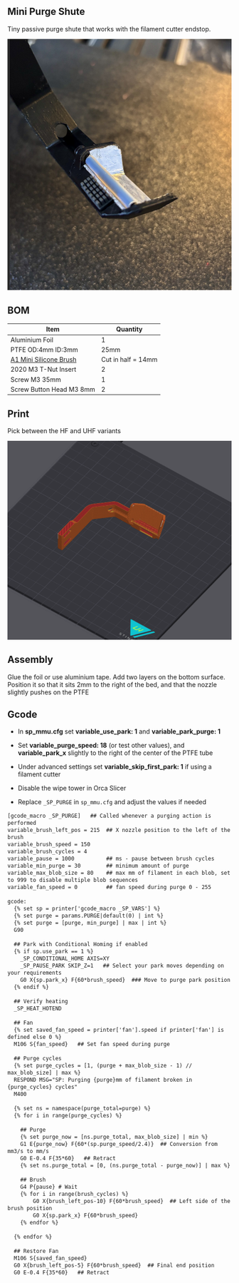 
## Mini Purge Shute

Tiny passive purge shute that works with the filament cutter endstop.

![](Images/1.png)



## BOM

Item | Quantity
-|- 
Aluminium Foil   | 1
PTFE OD:4mm ID:3mm  | 25mm
[A1 Mini Silicone Brush](https://s.click.aliexpress.com/e/_oCtyVVf) | Cut in half = 14mm
2020 M3 T-Nut Insert   | 2
Screw M3 35mm  | 1
Screw Button Head M3 8mm  | 2


## Print

Pick between the HF and UHF variants

![](Images/2.png)



## Assembly

Glue the foil or use aluminium tape. Add two layers on the bottom surface.  
Position it so that it sits 2mm to the right of the bed, and that the nozzle slightly pushes on the PTFE 


## Gcode
- In **sp_mmu.cfg** set  **variable_use_park: 1** and **variable_park_purge: 1**
- Set **variable_purge_speed: 18** (or test other values), and **variable_park_x** slightly to the right of the center of the PTFE tube
- Under advanced settings set **variable_skip_first_park: 1** if using a filament cutter
- Disable the wipe tower in Orca Slicer

- Replace `_SP_PURGE` in `sp_mmu.cfg` and adjust the values if needed  


```
[gcode_macro _SP_PURGE]   ## Called whenever a purging action is performed
variable_brush_left_pos = 215  ## X nozzle position to the left of the brush
variable_brush_speed = 150
variable_brush_cycles = 4
variable_pause = 1000          ## ms - pause between brush cycles 
variable_min_purge = 30        ## minimum amount of purge
variable_max_blob_size = 80    ## max mm of filament in each blob, set to 999 to disable multiple blob sequences
variable_fan_speed = 0         ## fan speed during purge 0 - 255

gcode:  
  {% set sp = printer['gcode_macro _SP_VARS'] %}
  {% set purge = params.PURGE|default(0) | int %}
  {% set purge = [purge, min_purge] | max | int %}
  G90

  ## Park with Conditional Homing if enabled
  {% if sp.use_park == 1 %}
    _SP_CONDITIONAL_HOME AXIS=XY
    _SP_PAUSE_PARK SKIP_Z=1   ## Select your park moves depending on your requirements
    G0 X{sp.park_x} F{60*brush_speed}  ### Move to purge park position
  {% endif %} 

  ## Verify heating
  _SP_HEAT_HOTEND

  ## Fan
  {% set saved_fan_speed = printer['fan'].speed if printer['fan'] is defined else 0 %}
  M106 S{fan_speed}   ## Set fan speed during purge

  ## Purge cycles
  {% set purge_cycles = [1, (purge + max_blob_size - 1) // max_blob_size] | max %}
  RESPOND MSG="SP: Purging {purge}mm of filament broken in {purge_cycles} cycles"
  M400

  {% set ns = namespace(purge_total=purge) %}
  {% for i in range(purge_cycles) %} 
    
    ## Purge  
    {% set purge_now = [ns.purge_total, max_blob_size] | min %}
    G1 E{purge_now} F{60*(sp.purge_speed/2.4)}  ## Conversion from mm3/s to mm/s 
    G0 E-0.4 F{35*60}   ## Retract
    {% set ns.purge_total = [0, (ns.purge_total - purge_now)] | max %}
      
    ## Brush
    G4 P{pause} # Wait 
    {% for i in range(brush_cycles) %}
        G0 X{brush_left_pos-10} F{60*brush_speed}  ## Left side of the brush position
        G0 X{sp.park_x} F{60*brush_speed}
    {% endfor %}

  {% endfor %}
  
  ## Restore Fan
  M106 S{saved_fan_speed}
  G0 X{brush_left_pos-5} F{60*brush_speed}  ## Final end position
  G0 E-0.4 F{35*60}   ## Retract

```